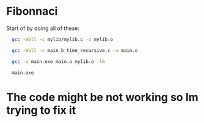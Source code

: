 # Fibonnaci
Start of by doing all of these:
  ```sh
    gcc -Wall -c mylib/mylib.c -o mylib.o
  ```
  ```sh
    gcc -Wall -c main_b_time_recursive.c -o main.o
  ```
  ```sh
    gcc -o main.exe main.o mylib.o -lm
  ```
  ```sh
    main.exe
  ```
 # The code might be not working so Im trying to fix it
